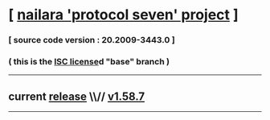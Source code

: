 
# [ [nailara 'protocol seven' project](http://src.nailara.net/) ]

### [ source code version : 20.2009-3443.0 ]

### ( this is the [ISC license](license)d "base" branch )
---
## current [release](https://github.com/anotherlink/nailara/releases) \\\\// [v1.58.7](https://github.com/anotherlink/nailara/releases/tag/v1.58.7)
---
